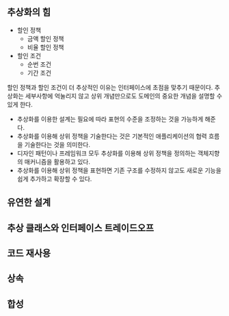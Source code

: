 ## 추상화의 힘
- 할인 정책
  - 금액 할인 정책
  - 비율 할인 정책
- 할인 조건
  - 순번 조건
  - 기간 조건

할인 정책과 할인 조건이 더 추상적인 이유는 인터페이스에 초점을 맞추기 때문이다.
추상화는 세부사항에 억눌리지 않고 상위 개념만으로도 도메인의 중요한 개념을 설명할 수 있게 한다.

- 추상화를 이용한 설계는 필요에 따라 표현의 수준을 조정하는 것을 가능하게 해준다.
- 추상화를 이용해 상위 정책을 기술한다는 것은 기본적인 애플리케이션의 협력 흐름을 기술한다는 것을 의미한다.
- 디자인 패턴이나 프레임워크 모두 추상화를 이용해 상위 정책을 정의하는 객체지향의 매커니즘을 활용하고 있다.
- 추상화를 이용해 상위 정책을 표현하면 기존 구조를 수정하지 않고도 새로운 기능을 쉽게 추가하고 확장할 수 있다.

## 유연한 설계
## 추상 클래스와 인터페이스 트레이드오프
## 코드 재사용
## 상속
## 합성